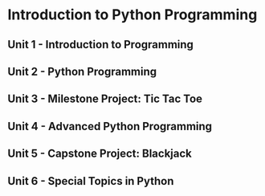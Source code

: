 # Introduction to Python Programming

## Unit 1 - Introduction to Programming
## Unit 2 - Python Programming
## Unit 3 - Milestone Project: Tic Tac Toe
## Unit 4 - Advanced Python Programming
## Unit 5 - Capstone Project: Blackjack
## Unit 6 - Special Topics in Python
